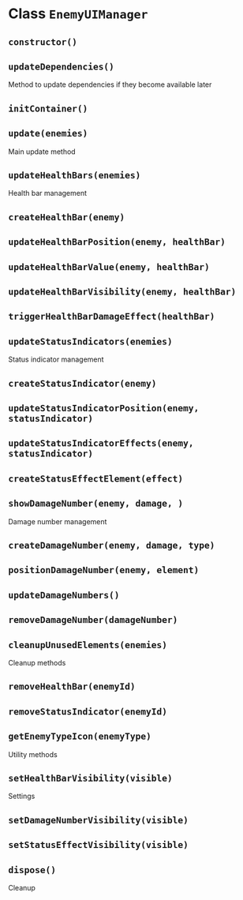 # Class `EnemyUIManager`

## `constructor()`

## `updateDependencies()`

Method to update dependencies if they become available later

## `initContainer()`

## `update(enemies)`

Main update method

## `updateHealthBars(enemies)`

Health bar management

## `createHealthBar(enemy)`

## `updateHealthBarPosition(enemy, healthBar)`

## `updateHealthBarValue(enemy, healthBar)`

## `updateHealthBarVisibility(enemy, healthBar)`

## `triggerHealthBarDamageEffect(healthBar)`

## `updateStatusIndicators(enemies)`

Status indicator management

## `createStatusIndicator(enemy)`

## `updateStatusIndicatorPosition(enemy, statusIndicator)`

## `updateStatusIndicatorEffects(enemy, statusIndicator)`

## `createStatusEffectElement(effect)`

## `showDamageNumber(enemy, damage, )`

Damage number management

## `createDamageNumber(enemy, damage, type)`

## `positionDamageNumber(enemy, element)`

## `updateDamageNumbers()`

## `removeDamageNumber(damageNumber)`

## `cleanupUnusedElements(enemies)`

Cleanup methods

## `removeHealthBar(enemyId)`

## `removeStatusIndicator(enemyId)`

## `getEnemyTypeIcon(enemyType)`

Utility methods

## `setHealthBarVisibility(visible)`

Settings

## `setDamageNumberVisibility(visible)`

## `setStatusEffectVisibility(visible)`

## `dispose()`

Cleanup